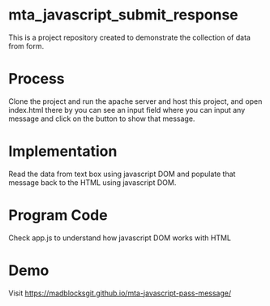 # mta_javascript_submit_response
This is a project repository created to demonstrate the collection of data from form.

# Process
Clone the project and run the apache server and host this project, and open index.html there by you can see an input field where you can input any message and click on the button to show that message.

# Implementation
Read the data from text box using javascript DOM and populate that message back to the HTML using javascript DOM.

# Program Code
Check app.js to understand how javascript DOM works with HTML

# Demo
Visit https://madblocksgit.github.io/mta-javascript-pass-message/
